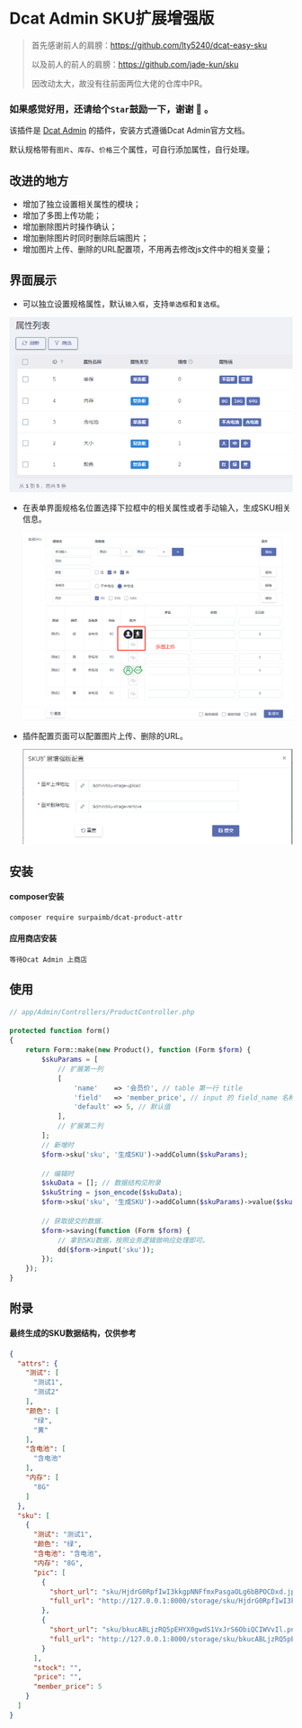 # Dcat Admin SKU扩展增强版

> 首先感谢前人的肩膀：https://github.com/lty5240/dcat-easy-sku
>
> 以及前人的前人的肩膀：https://github.com/jade-kun/sku
>
> 因改动太大，故没有往前面两位大佬的仓库中PR。

### **如果感觉好用，还请给个`Star`鼓励一下，谢谢 :beers: 。**

该插件是 [Dcat Admin](https://learnku.com/docs/dcat-admin/) 的插件，安装方式遵循Dcat Admin官方文档。

默认规格带有`图片`、`库存`、`价格`三个属性，可自行添加属性，自行处理。

## 改进的地方

- 增加了独立设置相关属性的模块；
- 增加了多图上传功能；
- 增加删除图片时操作确认；
- 增加删除图片时同时删除后端图片；
- 增加图片上传、删除的URL配置项，不用再去修改js文件中的相关变量；

## 界面展示

* 可以独立设置规格属性，默认`输入框`，支持`单选框`和`复选框`。

<div align="center">

![image](screenshots/attributes.png)

</div>

* 在表单界面规格名位置选择下拉框中的相关属性或者手动输入，生成SKU相关信息。
  <div align="center">

  ![image](screenshots/form.png)

  </div>

* 插件配置页面可以配置图片上传、删除的URL。
  <div align="center">

  ![image](screenshots/setting.png)

  </div>

## 安装

#### composer安装

```shell
composer require surpaimb/dcat-product-attr
```

#### 应用商店安装

``` 
等待Dcat Admin 上商店 
```

## 使用

```php
// app/Admin/Controllers/ProductController.php

protected function form()
{
    return Form::make(new Product(), function (Form $form) {
        $skuParams = [
            // 扩展第一列
            [
                'name'    => '会员价', // table 第一行 title
                'field'   => 'member_price', // input 的 field_name 名称
                'default' => 5, // 默认值
            ],
            // 扩展第二列
        ];
        // 新增时
        $form->sku('sku', '生成SKU')->addColumn($skuParams);
        
        // 编辑时
        $skuData = []; // 数据结构见附录
        $skuString = json_encode($skuData);
        $form->sku('sku', '生成SKU')->addColumn($skuParams)->value($skuString);
        
        // 获取提交的数据.
        $form->saving(function (Form $form) {
            // 拿到SKU数据，按照业务逻辑做响应处理即可。
            dd($form->input('sku'));
        });
    });
}
```

## 附录

#### 最终生成的SKU数据结构，仅供参考

```json
{
  "attrs": {
    "测试": [
      "测试1",
      "测试2"
    ],
    "颜色": [
      "绿",
      "黄"
    ],
    "含电池": [
      "含电池"
    ],
    "内存": [
      "8G"
    ]
  },
  "sku": [
    {
      "测试": "测试1",
      "颜色": "绿",
      "含电池": "含电池",
      "内存": "8G",
      "pic": [
        {
          "short_url": "sku/HjdrG0RpfIwI3kkgpNNFfmxPasgaOLg6bBPOCDxd.jpg",
          "full_url": "http://127.0.0.1:8000/storage/sku/HjdrG0RpfIwI3kkgpNNFfmxPasgaOLg6bBPOCDxd.jpg"
        },
        {
          "short_url": "sku/bkucABLjzRQ5pEHYX0gwdS1VxJrS6ObiQCIWVvIl.png",
          "full_url": "http://127.0.0.1:8000/storage/sku/bkucABLjzRQ5pEHYX0gwdS1VxJrS6ObiQCIWVvIl.png"
        }
      ],
      "stock": "",
      "price": "",
      "member_price": 5
    }
  ]
}
```